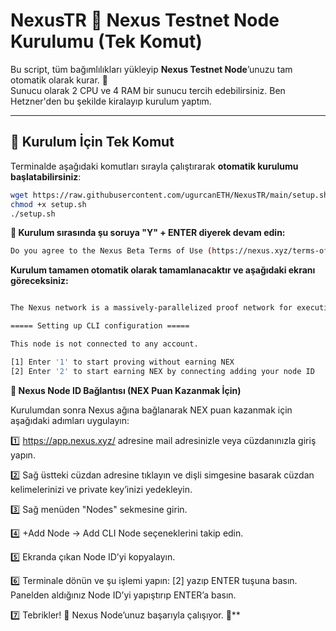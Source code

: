 # NexusTR 🔺 Nexus Testnet Node Kurulumu (Tek Komut)

Bu script, tüm bağımlılıkları yükleyip **Nexus Testnet Node**’unuzu tam otomatik olarak kurar. 🚀  
Sunucu olarak 2 CPU ve 4 RAM bir sunucu tercih edebilirsiniz. Ben Hetzner'den bu şekilde kiralayıp kurulum yaptım.

---

## 📌 **Kurulum İçin Tek Komut**  
Terminalde aşağıdaki komutları sırayla çalıştırarak **otomatik kurulumu başlatabilirsiniz**:  

```bash
wget https://raw.githubusercontent.com/ugurcanETH/NexusTR/main/setup.sh
chmod +x setup.sh
./setup.sh
```

**📌 Kurulum sırasında şu soruya "Y" + ENTER diyerek devam edin:**
```bash
Do you agree to the Nexus Beta Terms of Use (https://nexus.xyz/terms-of-use)? (Y/n)
```

**Kurulum tamamen otomatik olarak tamamlanacaktır ve aşağıdaki ekranı göreceksiniz:**
```bash

The Nexus network is a massively-parallelized proof network for executing and proving the Nexus zkVM.

===== Setting up CLI configuration =====

This node is not connected to any account.

[1] Enter '1' to start proving without earning NEX
[2] Enter '2' to start earning NEX by connecting adding your node ID
```

**🔗 Nexus Node ID Bağlantısı (NEX Puan Kazanmak İçin)**

Kurulumdan sonra Nexus ağına bağlanarak NEX puan kazanmak için aşağıdaki adımları uygulayın:

1️⃣ https://app.nexus.xyz/ adresine mail adresinizle veya cüzdanınızla giriş yapın.

2️⃣ Sağ üstteki cüzdan adresine tıklayın ve dişli simgesine basarak cüzdan kelimelerinizi ve private key’inizi yedekleyin.

3️⃣ Sağ menüden "Nodes" sekmesine girin.

4️⃣ +Add Node → Add CLI Node seçeneklerini takip edin.

5️⃣ Ekranda çıkan Node ID’yi kopyalayın.

6️⃣ Terminale dönün ve şu işlemi yapın: [2] yazıp ENTER tuşuna basın. Panelden aldığınız Node ID’yi yapıştırıp ENTER’a basın.

7️⃣ Tebrikler! 🎉 Nexus Node’unuz başarıyla çalışıyor. 🚀**
